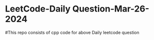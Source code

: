 # LeetCode-Daily Question-Mar-26-2024
#This repo consists of cpp code for above Daily leetcode question 
